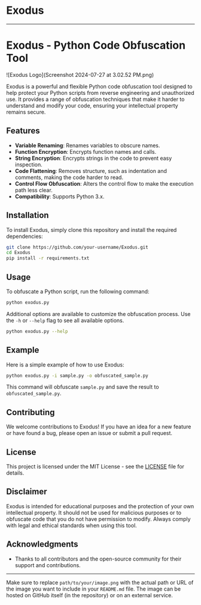# Exodus
---

# Exodus - Python Code Obfuscation Tool

![Exodus Logo](Screenshot 2024-07-27 at 3.02.52 PM.png)

Exodus is a powerful and flexible Python code obfuscation tool designed to help protect your Python scripts from reverse engineering and unauthorized use. It provides a range of obfuscation techniques that make it harder to understand and modify your code, ensuring your intellectual property remains secure.

## Features

- **Variable Renaming**: Renames variables to obscure names.
- **Function Encryption**: Encrypts function names and calls.
- **String Encryption**: Encrypts strings in the code to prevent easy inspection.
- **Code Flattening**: Removes structure, such as indentation and comments, making the code harder to read.
- **Control Flow Obfuscation**: Alters the control flow to make the execution path less clear.
- **Compatibility**: Supports Python 3.x.

## Installation

To install Exodus, simply clone this repository and install the required dependencies:

```bash
git clone https://github.com/your-username/Exodus.git
cd Exodus
pip install -r requirements.txt
```

## Usage

To obfuscate a Python script, run the following command:

```bash
python exodus.py 
```

Additional options are available to customize the obfuscation process. Use the `-h` or `--help` flag to see all available options.

```bash
python exodus.py --help
```

## Example

Here is a simple example of how to use Exodus:

```bash
python exodus.py -i sample.py -o obfuscated_sample.py
```

This command will obfuscate `sample.py` and save the result to `obfuscated_sample.py`.

## Contributing

We welcome contributions to Exodus! If you have an idea for a new feature or have found a bug, please open an issue or submit a pull request.

## License

This project is licensed under the MIT License - see the [LICENSE](LICENSE) file for details.

## Disclaimer

Exodus is intended for educational purposes and the protection of your own intellectual property. It should not be used for malicious purposes or to obfuscate code that you do not have permission to modify. Always comply with legal and ethical standards when using this tool.

## Acknowledgments

- Thanks to all contributors and the open-source community for their support and contributions.

---

Make sure to replace `path/to/your/image.png` with the actual path or URL of the image you want to include in your `README.md` file. The image can be hosted on GitHub itself (in the repository) or on an external service.
